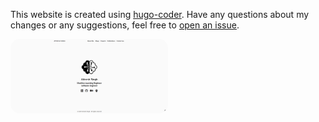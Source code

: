 
This website is created using [hugo-coder](https://github.com/luizdepra/hugo-coder). Have any questions about my changes or any suggestions, feel free to [open an issue](https://github.com/atinesh/atinesh.github.io/issues).

<img src="images/Website-Preview.png" alt="Website Preview" style="max-width:50%; height:auto; border: 1px; border-radius: 15px;">